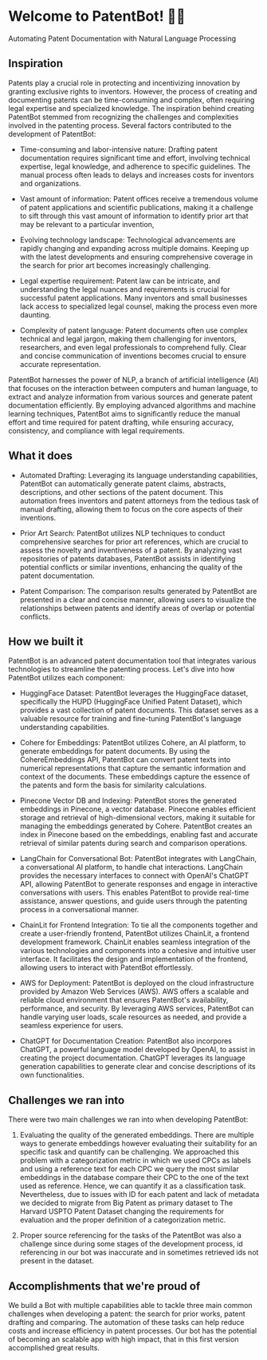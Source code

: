# Welcome to PatentBot! 🚀🤖

Automating Patent Documentation with Natural Language Processing

## Inspiration

Patents play a crucial role in protecting and incentivizing innovation by granting exclusive rights to inventors. However, the process of creating and documenting patents can be time-consuming and complex, often requiring legal expertise and specialized knowledge. The inspiration behind creating PatentBot stemmed from recognizing the challenges and complexities involved in the patenting process. Several factors contributed to the development of PatentBot:

- Time-consuming and labor-intensive nature: Drafting patent documentation requires significant time and effort, involving technical expertise, legal knowledge, and adherence to specific guidelines. The manual process often leads to delays and increases costs for inventors and organizations.

- Vast amount of information: Patent offices receive a tremendous volume of patent applications and scientific publications, making it a challenge to sift through this vast amount of information to identify prior art that may be relevant to a particular invention,

- Evolving technology landscape: Technological advancements are rapidly changing and expanding across multiple domains. Keeping up with the latest developments and ensuring comprehensive coverage in the search for prior art becomes increasingly challenging.

- Legal expertise requirement: Patent law can be intricate, and understanding the legal nuances and requirements is crucial for successful patent applications. Many inventors and small businesses lack access to specialized legal counsel, making the process even more daunting.

- Complexity of patent language: Patent documents often use complex technical and legal jargon, making them challenging for inventors, researchers, and even legal professionals to comprehend fully. Clear and concise communication of inventions becomes crucial to ensure accurate representation.

PatentBot harnesses the power of NLP, a branch of artificial intelligence (AI) that focuses on the interaction between computers and human language, to extract and analyze information from various sources and generate patent documentation efficiently. By employing advanced algorithms and machine learning techniques, PatentBot aims to significantly reduce the manual effort and time required for patent drafting, while ensuring accuracy, consistency, and compliance with legal requirements.

## What it does

- Automated Drafting: Leveraging its language understanding capabilities, PatentBot can automatically generate patent claims, abstracts, descriptions, and other sections of the patent document. This automation frees inventors and patent attorneys from the tedious task of manual drafting, allowing them to focus on the core aspects of their inventions.

- Prior Art Search: PatentBot utilizes NLP techniques to conduct comprehensive searches for prior art references, which are crucial to assess the novelty and inventiveness of a patent. By analyzing vast repositories of patents databases, PatentBot assists in identifying potential conflicts or similar inventions, enhancing the quality of the patent documentation.

- Patent Comparison: The comparison results generated by PatentBot are presented in a clear and concise manner, allowing users to visualize the relationships between patents and identify areas of overlap or potential conflicts.

## How we built it

PatentBot is an advanced patent documentation tool that integrates various technologies to streamline the patenting process. Let's dive into how PatentBot utilizes each component:

- HuggingFace Dataset: PatentBot leverages the HuggingFace dataset, specifically the HUPD (HuggingFace Unified Patent Dataset), which provides a vast collection of patent documents. This dataset serves as a valuable resource for training and fine-tuning PatentBot's language understanding capabilities.

- Cohere for Embeddings: PatentBot utilizes Cohere, an AI platform, to generate embeddings for patent documents. By using the CohereEmbeddings API, PatentBot can convert patent texts into numerical representations that capture the semantic information and context of the documents. These embeddings capture the essence of the patents and form the basis for similarity calculations.

- Pinecone Vector DB and Indexing: PatentBot stores the generated embeddings in Pinecone, a vector database. Pinecone enables efficient storage and retrieval of high-dimensional vectors, making it suitable for managing the embeddings generated by Cohere. PatentBot creates an index in Pinecone based on the embeddings, enabling fast and accurate retrieval of similar patents during search and comparison operations.

- LangChain for Conversational Bot: PatentBot integrates with LangChain, a conversational AI platform, to handle chat interactions. LangChain provides the necessary interfaces to connect with OpenAI's ChatGPT API, allowing PatentBot to generate responses and engage in interactive conversations with users. This enables PatentBot to provide real-time assistance, answer questions, and guide users through the patenting process in a conversational manner.

- ChainLit for Frontend Integration: To tie all the components together and create a user-friendly frontend, PatentBot utilizes ChainLit, a frontend development framework. ChainLit enables seamless integration of the various technologies and components into a cohesive and intuitive user interface. It facilitates the design and implementation of the frontend, allowing users to interact with PatentBot effortlessly.

- AWS for Deployment: PatentBot is deployed on the cloud infrastructure provided by Amazon Web Services (AWS). AWS offers a scalable and reliable cloud environment that ensures PatentBot's availability, performance, and security. By leveraging AWS services, PatentBot can handle varying user loads, scale resources as needed, and provide a seamless experience for users.

- ChatGPT for Documentation Creation: PatentBot also incorpores ChatGPT, a powerful language model developed by OpenAI, to assist in creating the project documentation. ChatGPT leverages its language generation capabilities to generate clear and concise descriptions of its own functionalities.

##  Challenges we ran into

There were two main challenges we ran into when developing PatentBot: 
1. Evaluating the quality of the generated embeddings. There are multiple ways to generate embeddings however evaluating their suitability for an specific task and quantify can be challenging. We approached this problem with a categorization metric in which we used CPCs as labels and using a reference text for each CPC we query the most similar embeddings in the database compare their CPC to the one of the text used as reference. Hence, we can quantify it as a classification task. Nevertheless, due to issues with ID for each patent and lack of metadata we decided to migrate from Big Patent as primary dataset to The Harvard USPTO Patent Dataset changing the requirements for evaluation and the proper definition of a categorization metric.

2. Proper source referencing for the tasks of the PatentBot was also a challenge since during some stages of the development process, id referencing in our bot was inaccurate and in sometimes retrieved ids not present in the dataset.

## Accomplishments that we're proud of

We build a Bot with multiple capabilities able to tackle three main common challenges when developing a patent: the search for prior works, patent drafting and comparing. The automation of these tasks can help reduce costs and increase efficiency in patent processes. Our bot has the potential of becoming an scalable app with high impact, that in this first version accomplished great results.
